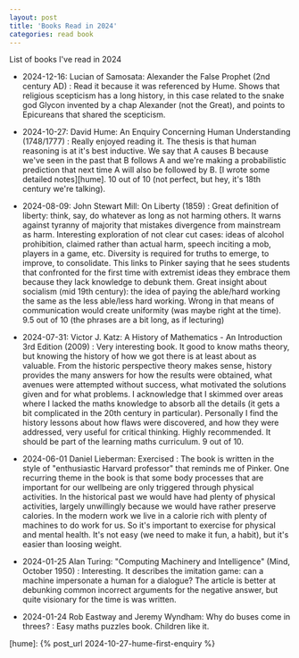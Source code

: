 ```yaml
---
layout: post
title: 'Books Read in 2024'
categories: read book
---
```


List of books I've read in 2024


- 2024-12-16: Lucian of Samosata: Alexander the False Prophet (2nd century AD)
: Read it because it was referenced by Hume. Shows that religious scepticism
has a long history, in this case related to the snake god Glycon invented by a
chap Alexander (not the Great), and points to Epicureans that shared the
scepticism.

- 2024-10-27: David Hume: An Enquiry Concerning Human Understanding (1748/1777)
: Really enjoyed reading it. The thesis is that human reasoning is at it's best
inductive. We say that A causes B because we've seen in the past that B follows
A and we're making a probabilistic prediction that next time A will also be
followed by B. [I wrote some detailed notes][hume]. 10 out of 10 (not perfect,
but hey, it's 18th century we're talking).

- 2024-08-09: John Stewart Mill: On Liberty (1859)
: Great definition of liberty: think, say, do whatever as long as not harming
others. It warns against tyranny of majority that mistakes divergence from
mainstream as harm. Interesting exploration of not clear cut cases: ideas of
alcohol prohibition, claimed rather than actual harm, speech inciting a mob,
players in a game, etc. Diversity is required for truths to emerge, to improve,
to consolidate. This links to Pinker saying that he sees students that
confronted for the first time with extremist ideas they embrace them because
they lack knowledge to debunk them. Great insight about socialism (mid 19th
century): the idea of paying the able/hard working the same as the less
able/less hard working. Wrong in that means of communication would create
uniformity (was maybe right at the time). 9.5 out of 10 (the phrases are a bit
long, as if lecturing)

- 2024-07-31: Victor J. Katz: A History of Mathematics - An Introduction 3rd Edition (2009)
: Very interesting book. It good to know maths theory, but knowing the history
of how we got there is at least about as valuable. From the historic
perspective theory makes sense, history provides the many answers for how the
results were obtained, what avenues were attempted without success, what
motivated the solutions given and for what problems. I acknowledge that I
skimmed over areas where I lacked the maths knowledge to absorb all the details
(it gets a bit complicated in the 20th century in particular).  Personally I
find the history lessons about how flaws were discovered, and how they were
addressed, very useful for critical thinking. Highly recommended. It should be
part of the learning maths curriculum. 9 out of 10.

- 2024-06-01 Daniel Lieberman: Exercised
: The book is written in the style of "enthusiastic Harvard professor" that
reminds me of Pinker. One recurring theme in the book is that some body
processes that are important for our wellbeing are only triggered through
physical activities. In the historical past we would have had plenty of
physical activities, largely unwillingly because we would have rather preserve
calories. In the modern work we live in a calorie rich with plenty of machines
to do work for us. So it's important to exercise for physical and mental
health. It's not easy (we need to make it fun, a habit), but it's easier than
loosing weight.

- 2024-01-25 Alan Turing: "Computing Machinery and Intelligence" (Mind, October 1950)
: Interesting. It describes the imitation game: can a machine impersonate a
human for a dialogue? The article is better at debunking common incorrect
arguments for the negative answer, but quite visionary for the time is was
written.

- 2024-01-24 Rob Eastway and Jeremy Wyndham: Why do buses come in threes?
: Easy maths puzzles book. Children like it.

[hume]:    {% post_url 2024-10-27-hume-first-enquiry %}
